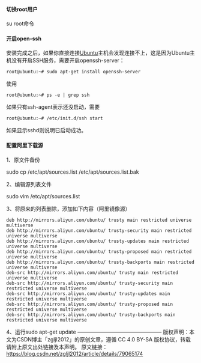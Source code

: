#### 切换root用户

su root命令



#### 开启open-ssh

安装完成之后，如果你直接连接[Ubuntu](http://www.linuxidc.com/topicnews.aspx?tid=2)主机会发现连接不上，这是因为Ubuntu主机没有开启SSH服务，需要开启openssh-server：

```
root@ubuntu:~# sudo apt-get install openssh-server
```

使用

```
root@ubuntu:~# ps -e | grep ssh
```

如果只有ssh-agent表示还没启动，需要

```
root@ubuntu:~# /etc/init.d/ssh start
```

如果显示sshd则说明已启动成功。



#### 配置阿里下载源

1、原文件备份

sudo cp /etc/apt/sources.list /etc/apt/sources.list.bak

2、编辑源列表文件

sudo vim /etc/apt/sources.list

3、将原来的列表删除，添加如下内容（阿里镜像源）

```
deb http://mirrors.aliyun.com/ubuntu/ trusty main restricted universe multiverse  
deb http://mirrors.aliyun.com/ubuntu/ trusty-security main restricted universe multiverse 
deb http://mirrors.aliyun.com/ubuntu/ trusty-updates main restricted universe multiverse 
deb http://mirrors.aliyun.com/ubuntu/ trusty-proposed main restricted universe multiverse 
deb http://mirrors.aliyun.com/ubuntu/ trusty-backports main restricted universe multiverse  
deb-src http://mirrors.aliyun.com/ubuntu/ trusty main restricted universe multiverse  
deb-src http://mirrors.aliyun.com/ubuntu/ trusty-security main restricted universe multiverse  
deb-src http://mirrors.aliyun.com/ubuntu/ trusty-updates main restricted universe multiverse  
deb-src http://mirrors.aliyun.com/ubuntu/ trusty-proposed main restricted universe multiverse  
deb-src http://mirrors.aliyun.com/ubuntu/ trusty-backports main restricted universe multiverse 
```

4、运行sudo apt-get update
————————————————
版权声明：本文为CSDN博主「zgljl2012」的原创文章，遵循 CC 4.0 BY-SA 版权协议，转载请附上原文出处链接及本声明。
原文链接：https://blog.csdn.net/zgljl2012/article/details/79065174

